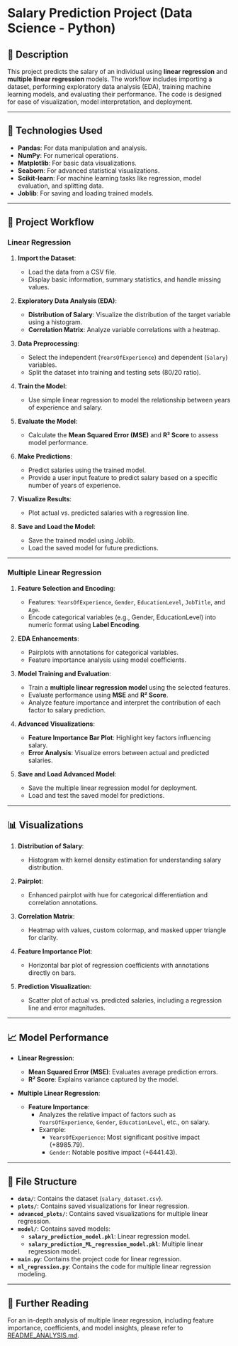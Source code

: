 # Salary Prediction Project  (Data Science - Python)

## 📄 Description

This project predicts the salary of an individual using **linear regression** and **multiple linear regression** models. The workflow includes importing a dataset, performing exploratory data analysis (EDA), training machine learning models, and evaluating their performance. The code is designed for ease of visualization, model interpretation, and deployment.

---

## 🔧 Technologies Used

- **Pandas**: For data manipulation and analysis.
- **NumPy**: For numerical operations.
- **Matplotlib**: For basic data visualizations.
- **Seaborn**: For advanced statistical visualizations.
- **Scikit-learn**: For machine learning tasks like regression, model evaluation, and splitting data.
- **Joblib**: For saving and loading trained models.

---

## 🚀 Project Workflow

### Linear Regression

1. **Import the Dataset**:
   - Load the data from a CSV file.
   - Display basic information, summary statistics, and handle missing values.

2. **Exploratory Data Analysis (EDA)**:
   - **Distribution of Salary**: Visualize the distribution of the target variable using a histogram.
   - **Correlation Matrix**: Analyze variable correlations with a heatmap.

3. **Data Preprocessing**:
   - Select the independent (`YearsOfExperience`) and dependent (`Salary`) variables.
   - Split the dataset into training and testing sets (80/20 ratio).

4. **Train the Model**:
   - Use simple linear regression to model the relationship between years of experience and salary.

5. **Evaluate the Model**:
   - Calculate the **Mean Squared Error (MSE)** and **R² Score** to assess model performance.

6. **Make Predictions**:
   - Predict salaries using the trained model.
   - Provide a user input feature to predict salary based on a specific number of years of experience.

7. **Visualize Results**:
   - Plot actual vs. predicted salaries with a regression line.

8. **Save and Load the Model**:
   - Save the trained model using Joblib.
   - Load the saved model for future predictions.

---

### Multiple Linear Regression

1. **Feature Selection and Encoding**:
   - Features: `YearsOfExperience`, `Gender`, `EducationLevel`, `JobTitle`, and `Age`.
   - Encode categorical variables (e.g., Gender, EducationLevel) into numeric format using **Label Encoding**.

2. **EDA Enhancements**:
   - Pairplots with annotations for categorical variables.
   - Feature importance analysis using model coefficients.

3. **Model Training and Evaluation**:
   - Train a **multiple linear regression model** using the selected features.
   - Evaluate performance using **MSE** and **R² Score**.
   - Analyze feature importance and interpret the contribution of each factor to salary prediction.

4. **Advanced Visualizations**:
   - **Feature Importance Bar Plot**: Highlight key factors influencing salary.
   - **Error Analysis**: Visualize errors between actual and predicted salaries.

5. **Save and Load Advanced Model**:
   - Save the multiple linear regression model for deployment.
   - Load and test the saved model for predictions.

---

## 📊 Visualizations

1. **Distribution of Salary**:
   - Histogram with kernel density estimation for understanding salary distribution.

2. **Pairplot**:
   - Enhanced pairplot with hue for categorical differentiation and correlation annotations.

3. **Correlation Matrix**:
   - Heatmap with values, custom colormap, and masked upper triangle for clarity.

4. **Feature Importance Plot**:
   - Horizontal bar plot of regression coefficients with annotations directly on bars.

5. **Prediction Visualization**:
   - Scatter plot of actual vs. predicted salaries, including a regression line and error magnitudes.

---

## 📈 Model Performance

- **Linear Regression**:
  - **Mean Squared Error (MSE)**: Evaluates average prediction errors.
  - **R² Score**: Explains variance captured by the model.

- **Multiple Linear Regression**:
  - **Feature Importance**:
    - Analyzes the relative impact of factors such as `YearsOfExperience`, `Gender`, `EducationLevel`, etc., on salary.
    - Example:
      - `YearsOfExperience`: Most significant positive impact (+8985.79).
      - `Gender`: Notable positive impact (+6441.43).

---

## 📂 File Structure

- **`data/`**: Contains the dataset (`salary_dataset.csv`).
- **`plots/`**: Contains saved visualizations for linear regression.
- **`advanced_plots/`**: Contains saved visualizations for multiple linear regression.
- **`model/`**: Contains saved models:
  - **`salary_prediction_model.pkl`**: Linear regression model.
  - **`salary_prediction_ML_regression_model.pkl`**: Multiple linear regression model.
- **`main.py`**: Contains the project code for linear regression.
- **`ml_regression.py`**: Contains the code for multiple linear regression modeling.

---

## 📜 Further Reading

For an in-depth analysis of multiple linear regression, including feature importance, coefficients, and model insights, please refer to [README_ANALYSIS.md](README_ANALYSIS.md).
